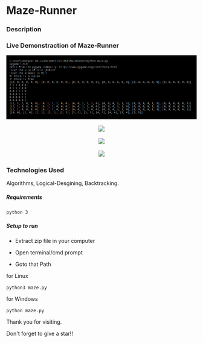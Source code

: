# Maze-Runner

### Description

### Live Demonstraction of Maze-Runner
<p align="center">
  <img src="https://github.com/RANJEET16520/MazeRunner/blob/master/Images/Good_Input.png"/>
</p>
<p align="center">
  <img src="https://github.com/RANJEET16520/MazeRunner/tree/master/Images/Good_Grid.png"/>
</p>
<p align="center">
  <img src="https://github.com/RANJEET16520/MazeRunner/tree/master/Images/Bad_Input.png"/>
</p>
<p align="center">
  <img src="https://github.com/RANJEET16520/MazeRunner/tree/master/Images/Bad_Grid.png"/>
</p>


### Technologies Used
Algorithms, Logical-Desgining, Backtracking.

##### Requirements
```
python 3
```

##### Setup to run

+ Extract zip file in your computer

+ Open terminal/cmd prompt

+ Goto that Path

for Linux
```
python3 maze.py
```
for Windows
```
python maze.py
```

Thank you for visiting.

Don't forget to give a star!!

